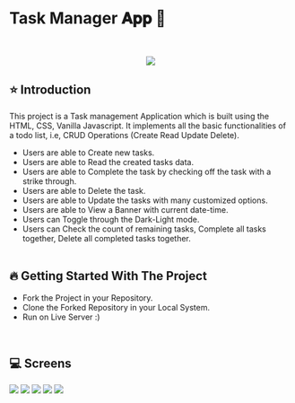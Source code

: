 # Task Manager 𝐀𝐩𝐩 🚀
 
<br/>
<p align="center">
<img src="![p1](https://user-images.githubusercontent.com/111641844/d69d8115-2302-47e5-890b-cea731839a81.png)
)
">
</p>

## ⭐ Introduction

This project is a Task management Application which is built using the HTML, CSS, Vanilla Javascript. It implements all the basic functionalities of a todo list, i.e, CRUD Operations (Create Read Update Delete).

-  Users are able to Create new tasks.
-  Users are able to Read the created tasks data.
-  Users are able to Complete the task by checking off the task with a strike through.
-  Users are able to Delete the task.
-  Users are able to Update the tasks with many customized options.
-  Users are able to View a Banner with current date-time.
-  Users can Toggle through the Dark-Light mode.
-  Users can Check the count of remaining tasks, Complete all tasks together, Delete all completed tasks together.
   <br/>
   <br/>

## 🔥 Getting Started With The Project

-  Fork the Project in your Repository.
-  Clone the Forked Repository in your Local System.
-  Run on Live Server :)

<br/>

## 💻 Screens

<p align="justify">
<img src="![image](https://github.com/Ritiksharma-06/Task-manager/assets/111641844/a6449029-f98c-4339-bcc9-0ab1f364533e.png)
">
<img src="![image](https://github.com/Ritiksharma-06/Task-manager/assets/111641844/1a9e75fb-dcd8-4ac8-9719-3e318dd2483f)
">
<img src="![image](https://github.com/Ritiksharma-06/Task-manager/assets/111641844/6d565235-c323-45ed-8bee-259e572e96af)
">
<img src="![image](https://github.com/Ritiksharma-06/Task-manager/assets/111641844/ec412aa0-e02d-42bb-b772-0ab75bca52a5)
">
<img src="![image](https://github.com/Ritiksharma-06/Task-manager/assets/111641844/12403fdd-9d70-4edd-9579-9eae2d0809cf)
">
</p>
<br/>
